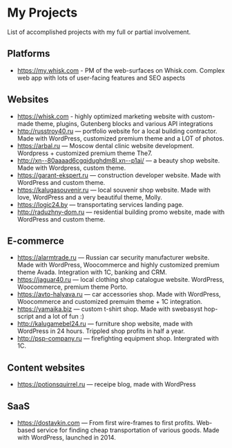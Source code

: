 # My Projects
List of accomplished projects with my full or partial involvement.

## Platforms
- https://my.whisk.com - PM of the web-surfaces on Whisk.com. Complex web app with lots of user-facing features and SEO aspects

## Websites
- https://whisk.com - highly optimized marketing website with custom-made theme, plugins, Gutenberg blocks and various API integrations
- http://russtroy40.ru — portfolio website for a local building contractor. Made with WordPress, customized premium theme and a LOT of photos.
- https://arbal.ru — Moscow dental clinic website development. Wordpress + customized premium theme The7.
- http://xn--80aaaad6cgqidughdm8l.xn--p1ai/ — a beauty shop website. Made with Wordpress, custom theme.
- https://garant-ekspert.ru — construction developer website. Made with WordPress and custom theme.
- https://kalugasouvenir.ru — local souvenir shop website. Made with love, WordPress and a very beautiful theme, Molly.
- https://logic24.by — transportating services landing page.
- http://raduzhny-dom.ru — residential building promo website, made with WordPress and custom theme.

## E-commerce
- https://alarmtrade.ru — Russian car security manufacturer website. Made with WordPress, Woocommerce and highly customized premium theme Avada. Integration with 1C, banking and CRM.
- https://jaguar40.ru — local clothing shop catalogue website. WordPress, Woocommerce, premium theme Porto.
- https://avto-halyava.ru — car accessories shop. Made with WordPress, Woocommerce and customized premuim theme + 1C integration.
- https://yamaika.biz — custom t-shirt shop. Made with swebasyst hop-script and a lot of fun :)
- http://kalugamebel24.ru — furniture shop website, made with WordPress in 24 hours. Trippled shop profits in half a year.
- http://psp-company.ru — firefighting equipment shop. Intergrated with 1C.

## Content websites
- https://potionsquirrel.ru — receipe blog, made with WordPress

## SaaS
- https://dostavkin.com — From first wire-frames to first profits. Web-based service for finding cheap transportation of various goods. Made with WordPress, launched in 2014.
